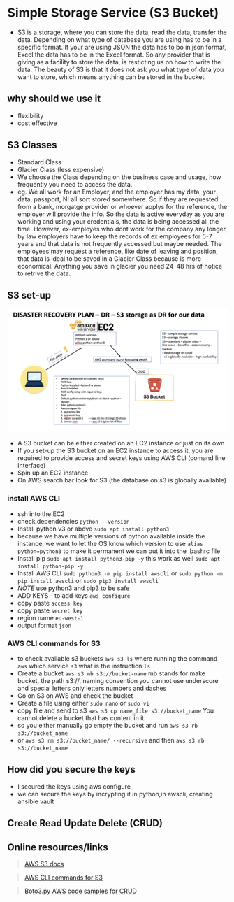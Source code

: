 # Simple Storage Service (S3 Bucket)
- S3 is a storage, where you can store the data, read the data, transfer the data. Depending on what type of database you are using has to be in a specific format. If your are using JSON the data has to bo in json format, Excel the data has to be in the Excel format. So any provider that is giving as a facility to store the data, is resticting us on how to write the data. The beauty of S3 is that it does not ask you what type of data you want to store, which means anything can be stored in the bucket.

## why should we use it
- flexibility
- cost effective

## S3 Classes
- Standard Class
- Glacier Class (less expensive)
- We choose the Class depending on the business case and usage, how frequently you need to access the data.
- eg. We all work for an Employer, and the employer has my data, your data, passport, NI all sort stored somewhere. So if they are requested from a bank, morgatge provider or whoever applys for the reference, the employer will provide the info. So the data is active everyday as you are working and using your credentials, the data is being accessed all the time. However, ex-employes who dont work for the company any longer, by law employers have to keep the records of ex employees for 5-7 years and that data is not frequently accessed but maybe needed. The employees may request a reference, like date of leaving and position, that data is ideal to be saved in a Glacier Class because is more economical. Anything you save in glacier you need 24-48 hrs of notice to retrive the data.

## S3 set-up

![](images/s3.png)

- A S3 bucket can be either created on an EC2 instance or just on its own
- If you set-up the S3 bucket on an EC2 instance to access it, you are required to provide access and secret keys using AWS CLI (comand line interface)
- Spin up an EC2 instance
- On AWS search bar look for S3 (the database on s3 is globally available)
### install AWS CLI
- ssh into the EC2
- check dependencies `python --version`
- Install python v3 or above `sudo apt install python3`
- because we have multiple versions of python available inside the instance, we want to let the OS know which version to use `alias python=python3` to make it permanent we can put it into the .bashrc file
- Install pip `sudo apt install python3-pip -y` this work as well `sudo apt install python-pip -y`
- Install AWS CLI `sudo python3 -m pip install awscli` or `sudo python -m pip install awscli` or `sudo pip3 install awscli` 
- *NOTE* use python3 and pip3 to be safe 
- ADD KEYS - to add keys `aws configure`
 - copy paste `access key`
 - copy paste `secret key`
 - region name `eu-west-1`
 - output format `json`
### AWS CLI commands for S3
- to check available s3 buckets `aws s3 ls` where running the command `aws` which service `s3` what is the instruction `ls`
- Create a bucket `aws s3 mb s3://bucket-name` mb stands for make bucket, the path s3://, naming convention you cannot use underscore and special letters only letters numbers and dashes
- Go on S3 on AWS and check the bucket
- Create a file using either `sudo nano` or `sudo vi`
- copy file and send to s3  `aws s3 cp name_file s3://bucket_name`
You cannot delete a bucket that has content in it
- so you either manually go empty the bucket and run `aws s3 rb s3://bucket_name`
- or `aws s3 rm s3://bucket_name/ --recursive` and then `aws s3 rb s3://bucket_name`
## How did you secure the keys
- I secured the keys using aws configure
- we can secure the keys by incrypting it in python,in awscli, creating ansible vault

## Create Read Update Delete (CRUD)



## Online resources/links

>[AWS S3 docs](https://docs.aws.amazon.com/cli/latest/reference/s3/)

>[AWS CLI commands for S3](https://docs.aws.amazon.com/cli/latest/userguide/cli-services-s3-commands.html#using-s3-commands-delete-buckets)

>[Boto3.py AWS code samples for CRUD](https://docs.aws.amazon.com/code-samples/latest/catalog/python-greengrass-snippets-iot_data_client_boto3.py.html)
